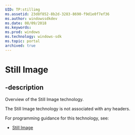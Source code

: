 ```yaml
---
UID: TP:stillimg
ms.assetid: 23d8f852-8b2d-3283-8690-f9d1e0f7ef36
ms.author: windowssdkdev
ms.date: 08/09/2018
ms.keywords: 
ms.prod: windows
ms.technology: windows-sdk
ms.topic: portal
archived: true
---
```


# Still Image

## -description

Overview of the Still Image technology.

The Still Image technology is not associated with any headers.

For programming guidance for this technology, see:
* [Still Image](/previous-versions/windows/desktop/stillimg)

